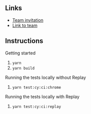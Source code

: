 ## Links

- [Team invitation](https://app.replay.io/team/invitation?code=024f768b-4c92-48b9-abd1-cba5c2601dd6)
- [Link to team](https://app.replay.io/team/dzpmYzJiMDBmMy04YTM1LTRlNmEtOTVjMC01NTQxMmM5Mzk2ZWQ=)

## Instructions

Getting started

1. `yarn`
1. `yarn build`

Running the tests locally without Replay

1. `yarn test:cy:ci:chrome`

Running the tests locally with Replay

1. `yarn test:cy:ci:replay`
